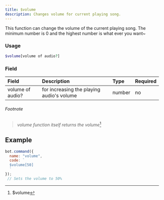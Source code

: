```yaml
---
title: $volume
description: Changes volume for current playing song.
---
```


This function can change the volume of the current playing song. The minimum number is 0 and the highest number is what ever you want~

### Usage

```php
$volume[volume of audio?]
```

### Field

| Field | Description | Type | Required |
| :--- | :--- | :--- | :--- |
| volume of audio? | for increasing the playing audio's volume | number | no |


###### Footnote

> _volume function itself returns the volume_[^1]

## Example

```javascript
bot.command({
  name: "volume",
  code: `
  $volume[50]
  `
});
 // Sets the volume to 50%
```

[^1]: $volume

